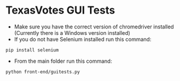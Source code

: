 # TexasVotes GUI Tests

- Make sure you have the correct version of chromedriver installed (Currently there is a Windows version installed)
- If you do not have Selenium installed run this command:

```
pip install selenium
```

- From the main folder run this command:

```
python front-end/guitests.py
```